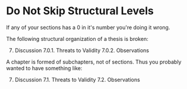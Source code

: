 Do Not Skip Structural Levels
===

If any of your sections has a 0 in it's number you're doing it wrong.

The following structural organization of a thesis is broken:

7. Discussion
7.0.1. Threats to Validity
7.0.2. Observations

A chapter is formed of subchapters, not of sections.
Thus you probably wanted to have something like:

7. Discussion
7.1. Threats to Validity
7.2. Observations

